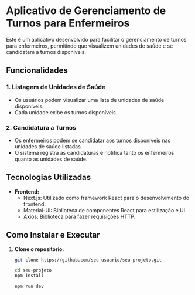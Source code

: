 # Aplicativo de Gerenciamento de Turnos para Enfermeiros

Este é um aplicativo desenvolvido para facilitar o gerenciamento de turnos para enfermeiros, permitindo que visualizem unidades de saúde e se candidatem a turnos disponíveis.

## Funcionalidades

### 1. Listagem de Unidades de Saúde
   - Os usuários podem visualizar uma lista de unidades de saúde disponíveis.
   - Cada unidade exibe os turnos disponíveis.

### 2. Candidatura a Turnos
   - Os enfermeiros podem se candidatar aos turnos disponíveis nas unidades de saúde listadas.
   - O sistema registra as candidaturas e notifica tanto os enfermeiros quanto as unidades de saúde.

## Tecnologias Utilizadas

- **Frontend:**
   - Next.js: Utilizado como framework React para o desenvolvimento do frontend.
   - Material-UI: Biblioteca de componentes React para estilização e UI.
   - Axios: Biblioteca para fazer requisições HTTP.

## Como Instalar e Executar

1. **Clone o repositório:**
   ```bash
   git clone https://github.com/seu-usuario/seu-projeto.git

   cd seu-projeto
   npm install

   npm run dev